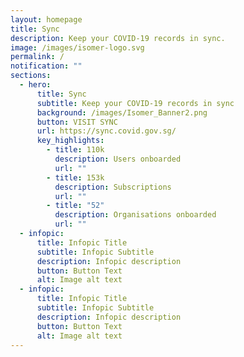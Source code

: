 ```yaml
---
layout: homepage
title: Sync
description: Keep your COVID-19 records in sync.
image: /images/isomer-logo.svg
permalink: /
notification: ""
sections:
  - hero:
      title: Sync
      subtitle: Keep your COVID-19 records in sync
      background: /images/Isomer_Banner2.png
      button: VISIT SYNC
      url: https://sync.covid.gov.sg/
      key_highlights:
        - title: 110k
          description: Users onboarded
          url: ""
        - title: 153k
          description: Subscriptions
          url: ""
        - title: "52"
          description: Organisations onboarded
          url: ""
  - infopic:
      title: Infopic Title
      subtitle: Infopic Subtitle
      description: Infopic description
      button: Button Text
      alt: Image alt text
  - infopic:
      title: Infopic Title
      subtitle: Infopic Subtitle
      description: Infopic description
      button: Button Text
      alt: Image alt text
---
```

